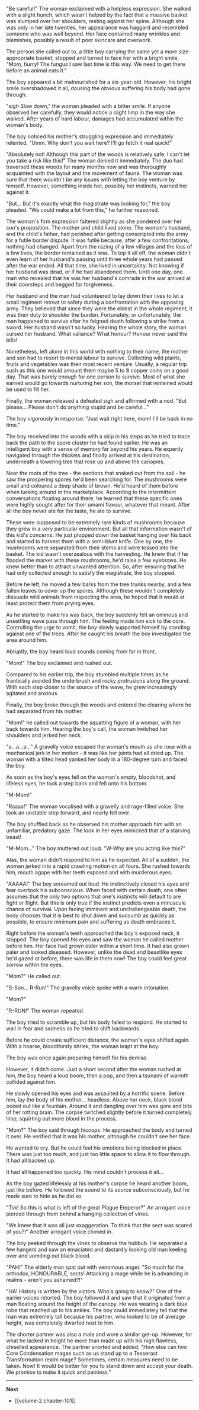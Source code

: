 
"Be careful!" The woman exclaimed with a helpless expression. She walked with a slight hunch, which wasn't helped by the fact that a massive basket was slumped over her shoulders, resting against her spine. Although she was only in her late twenties, her appearance was haggard and resembled someone who was well beyond. Her face contained many wrinkles and blemishes, possibly a result of poor skincare and overwork.

The person she called out to, a little boy carrying the same yet a more size-appropriate basket, stopped and turned to face her with a bright smile, "Mom, hurry! The fungus I saw last time is this way. We need to get there before an animal eats it."

The boy appeared a bit malnourished for a six-year-old. However, his bright smile overshadowed it all, dousing the obvious suffering his body had gone through.

"*sigh* Slow down," the woman pleaded with a bitter smile. If anyone observed her carefully, they would notice a slight limp in the way she walked. After years of hard labour, damages had accumulated within the woman's body.

The boy noticed his mother's struggling expression and immediately relented, "Umm. Why don't you wait here? I'll go fetch it real quick!"

"Absolutely not! Although this part of the woods is relatively safe, I can't let you take a risk like this!" The woman denied it immediately. The duo had traversed these woods for many months now and was thoroughly acquainted with the layout and the movement of fauna. The woman was sure that there wouldn't be any issues with letting the boy venture by himself. However, something inside her, possibly her instincts, warned her against it.

"But... But it's exactly what the magistrate was looking for," the boy pleaded. "We could make a lot from this," he further reasoned.

The woman's firm expression faltered slightly as she pondered over her son's proposition. The mother and child lived alone. The woman's husband, and the child's father, had perished after getting conscripted into the army for a futile border dispute. It was futile because, after a few confrontations, nothing had changed. Apart from the razing of a few villages and the loss of a few lives, the border remained as it was. To top it all off, the woman didn't even learn of her husband's passing until three whole years had passed after the war ended. All that time, she lived in uncertainty. Not knowing if her husband was dead, or if he had abandoned them. Until one day, one man who revealed that he was her husband's comrade in the war arrived at their doorsteps and begged for forgiveness.

Her husband and the man had volunteered to lay down their lives to let a small regiment retreat to safety during a confrontation with the opposing army. They believed that since they were the eldest in the whole regiment, it was their duty to shoulder the burden. Fortunately, or unfortunately, the man happened to survive after he feigned death following a strike from a sword. Her husband wasn't so lucky. Hearing the whole story, the woman cursed her husband. What valiance? What honour? Honour never paid the bills!

Nonetheless, left alone in this world with nothing to their name, the mother and son had to resort to menial labour to survive. Collecting wild plants, fruits and vegetables was their most recent venture. Usually, a regular trip such as this one would amount them maybe 5 to 8 copper coins on a good day. That was barely enough for one person to survive. Most of what she earned would go towards nurturing her son, the morsel that remained would be used to fill her.

Finally, the woman released a defeated sigh and affirmed with a nod. "But please... Please don't do anything stupid and be careful..."

The boy vigorously in response. "Just wait right here, mom! I'll be back in no time."

The boy received into the woods with a skip in his steps as he tried to trace back the path to the spore cluster he had found earlier. He was an intelligent boy with a sense of memory far beyond his years. He expertly navigated through the thickets and finally arrived at his destination, underneath a towering tree that rose up and above the canopies.

Near the roots of the tree - the sections that snaked out from the soil - he saw the prospering spores he'd been searching for. The mushrooms were small and coloured a deep shade of brown. He'd heard of them before when lurking around in the marketplace. According to the intermittent conversations floating around there, he learned that these specific ones were highly sought after for their umami flavour, whatever that meant. After all the boy never ate for the taste, he ate to survive.

These were supposed to be extremely rare kinds of mushrooms because they grew in a very particular environment. But all that information wasn't of this kid's concerns. He just plopped down the basket hanging over his back and started to harvest them with a semi-blunt knife. One by one, the mushrooms were separated from their stems and were tossed into the basket. The kid wasn't overzealous with the harvesting. He knew that if he flooded the market with these mushrooms, he'd raise a few eyebrows. He knew better than to attract unwanted attention. So, after ensuring that he had only collected enough to satisfy the magistrate, the boy stopped.

Before he left, he moved a few barks from the tree trunks nearby, and a few fallen leaves to cover up the spores. Although these wouldn't completely dissuade wild animals from inspecting the area, he hoped that it would at least protect them from prying eyes.

As he started to make his way back, the boy suddenly felt an ominous and unsettling wave pass through him. The feeling made him sick to the core. Controlling the urge to vomit, the boy slowly supported himself by standing against one of the trees. After he caught his breath the boy investigated the area around him.

Abruptly, the boy heard loud sounds coming from far in front.

"Mom!" The boy exclaimed and rushed out. 

Compared to his earlier trip, the boy stumbled multiple times as he frantically avoided the underbrush and rocky protrusions along the ground. With each step closer to the source of the wave, he grew increasingly agitated and anxious.

Finally, the boy broke through the woods and entered the clearing where he had separated from his mother. 

"Mom!" he called out towards the squatting figure of a woman, with her back towards him. Hearing the boy's call, the woman twitched her shoulders and jerked her neck.

"a...a...a..." A gravelly voice escaped the woman's mouth as she rose with a mechanical jerk in her motion - it was like her joints had all dried up. The woman with a tilted head yanked her body in a 180-degree turn and faced the boy.

As soon as the boy's eyes fell on the woman's empty, bloodshot, and lifeless eyes, he took a step back and fell onto his bottom.

"M-Mom!"

"Raaaa!" The woman vocalised with a gravelly and rage-filled voice. She took an unstable step forward, and nearly fell over.

The boy shuffled back as he observed his mother approach him with an unfamiliar, predatory gaze. The look in her eyes mimicked that of a starving beast!

"M-Mom..." The boy muttered out loud. "W-Why are you acting like this?"

Alas, the woman didn't respond to him as he expected. All of a sudden, the woman jerked into a rapid crawling motion on all fours. She rushed towards him, mouth agape with her teeth exposed and with murderous eyes.

"AAAAA!" The boy screamed out loud. He instinctively closed his eyes and fear overtook his subconscious. When faced with certain death, one often assumes that the only two options that one's instincts will default to are fight or flight. But this is only true if the instinct predicts even a minuscule chance of survival. Upon facing imminent and unchallengeable death, the body chooses that it is best to shut down and succumb as quickly as possible, to ensure minimum pain and suffering as death embraces it.

Right before the woman's teeth approached the boy's exposed neck, it stopped. The boy opened his eyes and saw the woman he called mother before him. Her face had grown older within a short time. It had also grown paler and looked diseased. However, unlike the dead and beastlike eyes he'd gazed at before, there was life in them now! The boy could feel great sorrow within the eyes.

"Mom?" He called out.

"S-Son... R-Run!" The gravelly voice spoke with a warm intonation.

"Mom?"

"R-RUN!" The woman repeated.

The boy tried to scramble up, but his body failed to respond. He started to wail in fear and sadness as he tried to shift backwards. 

Before he could create sufficient distance, the woman's eyes shifted again. With a hoarse, bloodthirsty shriek, the woman leapt at the boy.

The boy was once again preparing himself for his demise.

However, it didn't come. Just a short second after the woman rushed at him, the boy heard a loud boom, then a pop, and then a tsunami of warmth collided against him.

He slowly opened his eyes and was assaulted by a horrific scene. Before him, lay the body of his mother... headless. Above her neck, black blood oozed out like a fountain. Around it and dangling over him was gore and bits of her rotting brain. The corpse twitched slightly before it turned completely limp, squirting out more blood in the process.

"Mom?" The boy said through hiccups. He approached the body and turned it over. He verified that it was his mother, although he couldn't see her face. 

He wanted to cry. But he could feel his emotions being blocked in place. There was just too much, and just too little space to allow it to flow through. It had all backed up.

It had all happened too quickly. His mind couldn't process it all...

As the boy gazed lifelessly at his mother's corpse he heard another boom, just like before. He followed the sound to its source subconsciously, but he made sure to hide as he did so.

"Tsk! So this is what is left of the great Plague Emperor?" An arrogant voice pierced through from behind a hanging collection of vines.

"We knew that it was all just exaggeration. To think that the sect was scared of you?!" Another arrogant voice chimed in.

The boy peeked through the vines to observe the hubbub. He separated a few hangers and saw an emaciated and dastardly looking old man keeling over and vomiting out black blood.

"PAH!" The elderly man spat out with venomous anger. "So much for the orthodox, HONOURABLE, sects! Attacking a mage while he is advancing in realms - aren't you ashamed?!"

"HA! History is written by the victors. Who's going to know?" One of the earlier voices retorted. The boy followed it and saw that it originated from a man floating around the height of the canopy. He was wearing a dark blue robe that reached up to his ankles. The boy could immediately tell that the man was extremely tall because his partner, who looked to be of average height, was completely dwarfed next to him.

The shorter partner was also a male and wore a similar get-up. However, for what he lacked in height he more than made up with his nigh flawless, chiselled appearance. The partner snorted and added, "How else can two Core Condensation mages such as us stand up to a Tesseract Transformation realm mage? Sometimes, certain measures need to be taken. Now! It would be better for you to stand down and accept your death. We promise to make it quick and painless."

____

**Next**
* [[volume-2.chapter-101]]
